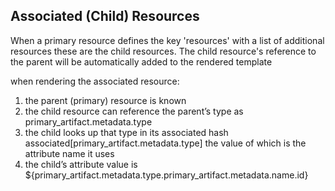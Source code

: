 

## Associated (Child) Resources

When a primary resource defines the key 'resources' with a list of additional resources these are the child resources.
The child resource's reference to the parent will be automatically added to the rendered template

when rendering the associated resource:
1. the parent (primary) resource is known
2. the child resource can reference the parent’s type as primary_artifact.metadata.type
3. the child looks up that type in its associated hash associated[primary_artifact.metadata.type] the value of which is the attribute name it uses
4. the child’s attribute value is ${primary_artifact.metadata.type.primary_artifact.metadata.name.id}
